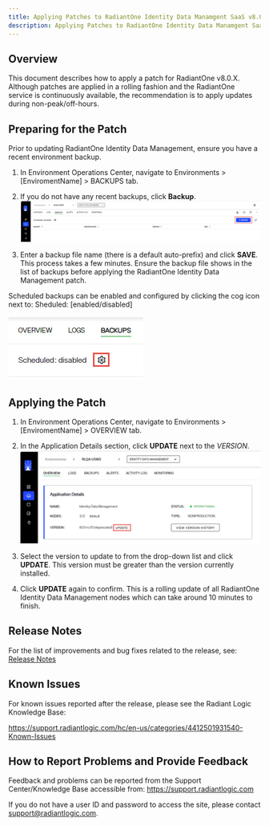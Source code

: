 ```yaml
---
title: Applying Patches to RadiantOne Identity Data Manamgent SaaS v8.0
description: Applying Patches to RadiantOne Identity Data Manamgent SaaS v8.0
---
```


## Overview

This document describes how to apply a patch for RadiantOne v8.0.X.  
Although patches are applied in a rolling fashion and the RadiantOne service is continuously available, the recommendation is to apply updates during non-peak/off-hours.

## Preparing for the Patch

Prior to updating RadiantOne Identity Data Management, ensure you have a recent environment backup.

1. In Environment Operations Center, navigate to Environments > [EnviromentName] > BACKUPS tab.
1. If you do not have any recent backups, click **Backup**.
  ![Create a Backup](Media/backup-env.jpg)

1. Enter a backup file name (there is a default auto-prefix) and click **SAVE**. This process takes a few minutes. Ensure the backup file shows in the list of backups before applying the RadiantOne Identity Data Management patch.

Scheduled backups can be enabled and configured by clicking the cog icon next to: Sheduled: [enabled/disabled]

![Scheduling Backups](Media/schedule-backups.jpg)

## Applying the Patch 

1. In Environment Operations Center, navigate to Environments > [EnviromentName] > OVERVIEW tab.
1. In the Application Details section, click **UPDATE** next to the *VERSION*.
  ![Apply Patch](Media/apply-patch.jpg)

1. Select the version to update to from the drop-down list and click **UPDATE**. This version must be greater than the version currently installed.
1. Click **UPDATE** again to confirm. This is a rolling update of all RadiantOne Identity Data Management nodes which can take around 10 minutes to finish. 


## Release Notes

For the list of improvements and bug fixes related to the release, see: [Release Notes](../release-notes/iddm-8-0-0)

## Known Issues 

For known issues reported after the release, please see the Radiant Logic Knowledge Base: 

https://support.radiantlogic.com/hc/en-us/categories/4412501931540-Known-Issues  


## How to Report Problems and Provide Feedback 

Feedback and problems can be reported from the Support Center/Knowledge Base accessible from: https://support.radiantlogic.com  

If you do not have a user ID and password to access the site, please contact support@radiantlogic.com. 
